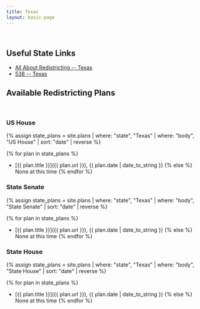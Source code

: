 ```yaml
---
title: Texas
layout: basic-page
---
```


<br>

Useful State Links
---

- [All About Redistricting -- Texas](https://redistricting.lls.edu/state/texas/?cycle=2020&level=Congress&startdate=)
- [538 -- Texas](https://projects.fivethirtyeight.com/redistricting-2022-maps/texas/)

Available Redistricting Plans
---

<br>

### US House

{% assign state_plans = site.plans | where: "state", "Texas" | where: "body", "US House" | sort: "date" | reverse %}

{% for plan in state_plans %}
- [{{ plan.title }}]({{ plan.url }}), {{ plan.date | date_to_string }}
{% else %}
None at this time
{% endfor %}

### State Senate

{% assign state_plans = site.plans | where: "state", "Texas" | where: "body", "State Senate" | sort: "date" | reverse %}

{% for plan in state_plans %}
- [{{ plan.title }}]({{ plan.url }}), {{ plan.date | date_to_string }}
{% else %}
None at this time
{% endfor %}


### State House

{% assign state_plans = site.plans | where: "state", "Texas" | where: "body", "State House" | sort: "date" | reverse %}

{% for plan in state_plans %}
- [{{ plan.title }}]({{ plan.url }}), {{ plan.date | date_to_string }}
{% else %}
None at this time
{% endfor %}
